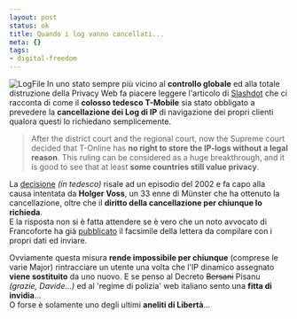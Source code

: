 ```yaml
--- 
layout: post
status: ok
title: Quando i log vanno cancellati...
meta: {}
tags: 
- digital-freedom
---
```

![LogFile](/download/20061107_log.thumbnail.jpg)
In uno stato sempre più vicino al **controllo globale** ed alla totale distruzione della Privacy Web fa piacere leggere l'articolo di [Slashdot](http://yro.slashdot.org/article.pl?sid=06/11/06/2313251&from=rss) che ci racconta di come il **colosso tedesco T-Mobile** sia stato obbligato a prevedere la **cancellazione dei Log di IP** di navigazione dei propri clienti qualora questi lo richiedano semplicemente.  
  
> After the district court and the regional court, now the Supreme court decided that T-Online has **no right to store the IP-logs without a legal reason**. This ruling can be considered as a huge breakthrough, and it is good to see that at least **some countries still value privacy**.
  
La [decisione](http://www.spiegel.de/netzwelt/web/0,1518,446838,00.html) *(in tedesco)* risale ad un episodio del 2002 e fa capo alla causa intentata da **Holger Voss**, un 33 enne di Münster che ha ottenuto la cancellazione, oltre che il **diritto della cancellazione per chiunque lo richieda**.  
E la risposta non si è fatta attendere se è vero che un noto avvocato di Francoforte ha già [pubblicato](http://www.kein1984.de/musterklage.html) il facsimile della lettera da compilare con i propri dati ed inviare.  
  
Ovviamente questa misura **rende impossibile per chiunque** (comprese le varie Major) rintracciare un utente una volta che l'IP dinamico assegnato **viene sostituito** da uno nuovo.
E se penso al Decreto <s>Bersani</s> Pisanu *(grazie, Davide...)* ed al 'regime di polizia' web italiano sento una **fitta di invidia**...  
O forse è solamente uno degli ultimi **aneliti di Libertà**... 
